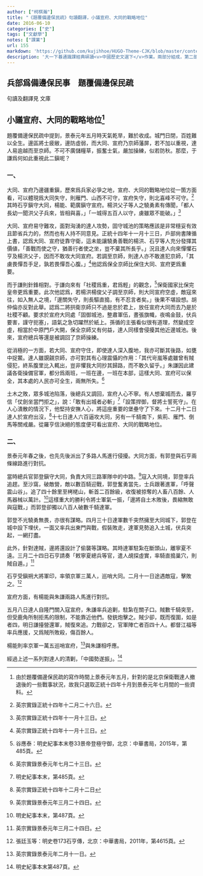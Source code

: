 ```yaml
---
author: ["柯棋瀚"]
title: "《題覆備邊保民疏》句讀翻譯，小議宣府、大同的戰略地位"
date: 2016-06-10
categories: ["史"]
tags: ["文獻學"]
notes: ["課業"]
url: 155
markdown: 'https://github.com/kujihhoe/HUGO-Theme-CJK/blob/master/content/post/155題覆備邊保民疏句讀翻譯.md'
description: '大一下㫷通識課經典硏讀<v>中國歷史文選下</v>作業。兩部分組成，第二部分記得是那天早上趕出來的，水文一篇。第二部分自動繁簡轉換，可能有誤。'
---
```


## 兵部爲備邊保民事　題覆備邊保民疏

句讀及翻譯見 文庫

## 小議宣府、大同的戰略地位[^1]

<v>題覆備邊保民疏</v>中提到，景泰元年五月時天氣乾旱，難於收成。城門日閉，百姓難以全生。邊區將士疲敝，邊防虛弱，而大同、宣府乃京師藩屏，若不加以重視，達人易逾越而至京師。不可不廣儲糧草，振奮士氣，嚴加操練，似若防秋。那麼，于謙爲何如此重視此二鎭呢？

### 一、

大同、宣府乃邊疆重鎭，歷來爲兵家必爭之地，宣府、大同的戰略地位從一箇方面看，可以體現爲大同失守，則雁門、山西不可守，宣府失守，則北喜峰不可守。[^2]其時石亨鎭守大同，楊能、範廣鎭守宣府。楊洪父子等人之驍勇素有傳聞，「都人長幼一聞洪父子兵來，皆相與喜，」「一城得五百人以守，虜雖眾不能破。」[^3]

大同、宣府易守難攻，面對洶湧的達人攻勢，固守城池的策略應該是非常穩妥有效且節省兵力的，然而也有人持不同意見。正統十四年十一月十三日，戶部尙書陳循上書，認爲大同、宣府徒靠守衛，這未能讓驍勇善戰的楊洪、石亨等人充分發揮其價値，「善戰而使之守，猶善行者使之坐，豈不棄其所長乎。」況且達人向來憚懼石亨及楊洪父子，因而不敢攻大同宣府。若調至京師，則達人亦不敢進犯京師，「其虜畏憚吾手足，孰若畏憚吾心腹。」[^4]他認爲保全京師比保住大同、宣府更爲重要。

而于謙則針鋒相對。于謙向來有「社稷爲重，君爲輕」的觀念，[^5]保衛國家比保完皇帝更爲重要。此次他認爲，若楊洪楊俊父子調至京師，則大同宣府空虛，敵寇來往，如入無人之境，「邊關失守，則長驅直搗，有不忍言者矣。」後果不堪設想。胡仲倫亦反對此舉。認爲二將拱衛京師只不過是忠於君上，放任宣府大同而去乃是於社稷不顧。要求於宣府大同處「固御城池，整肅軍伍，晝張旗幟，夜鳴金鼓，伏兵要害，謹守扼塞」，語氣之急切躍然於紙上。孫循的主張看似很有道理，然變成空虛，相當於中原門戶大開，保全京師又有何益，達人同樣會侵擾其他近邊城池。後來，宣府總兵等還是被調回了京師操練。

從消極的一方面，若大同、宣府守住，即使達人深入腹地，我亦可斷其後路，如甕中捉鱉。達人雖覬覦京師，亦可對其有心理震懾的作用：「其代岢嵐等處雖曾有賊侵犯，終系腹里比入輒出，豈非懼我大同抄其歸路，而不敢久留乎。」朱謙因此建議各衛操備官軍，都分爲兩班，一班在邊，一班在本部，這樣大同、宣府可以保全，其本處的人民亦可全生，兩無所失。[^6]

土木之敗，眾多城池陷落，後總兵又調回，宣府人心不寧。有人想棄城而去，羅亨信「仗劍坐當門拒之」，說：「敢有出城者必斬」[^7]「設策捍御，督將士誓死守」。在人心潰散的情況下，他堅持安撫人心，將這座重要的堡壘守了下來。十二月十二日達人於宣府出沒，[^8]十七日達人六百逼攻大同，另有一千騎南下，紫荊、雁門、倒馬等關戒嚴。從羅亨信決絕的態度便可看出宣府、大同的戰略地位。

### 二、

景泰元年春之後，也先先後派出了多路人馬進行侵擾。大同方面，有郭登與石亨兩條線路進行對抗。

當時總兵官郭登鎭守大同，負責大同三路軍隊中的中路。[^9]寇入大同境，郭登率兵追趕。至沙窩，破敵營，敵以數百騎迎戰，郭登奮勇當先，士兵跟著進軍，「呼聲震山谷」。追了四十餘里至栲栳山，斬首二百餘級，收復被掠奪的人畜八百餘、人馬器械以萬計。[^10]這樣重大的勝利令將士軍氣一振，「邊將自土木敗後，畏縮無敢與寇戰，」而郭登卻獨以八百人破數千騎達軍。

郭登不光驍勇無畏，亦很有謀略。四月三十日達軍數千突然擁至大同城下，郭登在城中設下埋伏，一面又率兵出東門與戰，假裝敗走，達軍見勢追入土城，伏兵突起，一網打盡。

此外，針對達賊，邊將還設計了偷襲等謀略。其時達軍駐紮在斷頭山，離寧夏不遠。三月二十四日石亨請奏「敕寧夏總兵等官，遣人覘探虛實，率騎直搗巢穴，則賊自遁。」[^11]

石亨受鎭朔大將軍印，率領京軍三萬人，巡哨大同。二月十一日途遇敵寇，擊敗之。[^12]

宣府方面，有楊能與朱謙兩路人馬進行對抗。

五月八日達人自隆門關入寇宣府，朱謙率兵追剿，駐紮在關子口。賊數千騎突至，但受鹿角所制拒馬的限制，不能靠近他們。發銃炮擊之。賊少卻，既而復圍，如是者四，明日謙擡營還軍，賊復來追。力戰卻之，官軍陣亡者百四十人。都督江福等率兵應援，又爲賊所敗殺，傷百餘人。

楊能則率京軍一萬五巡哨宣府，[^13]與朱謙相呼應。

經過上述一系列對達人的清剿，「中國勢遂振」。[^14]

[^1]:由於<v>題覆備邊保民疏</v>的寫作時間上景泰元年五月，針對的是北京保衛戰達人撤退後的一些戰事狀況，故我只選取正統十四年十月到景泰元年七月間的一些資料。

[^2]:<v>英宗實錄</v>正統十四年十二月二十六日。

[^3]:<v>英宗實錄</v>正統十四年十一月十三日。

[^4]:<v>英宗實錄</v>正統十四年十一月十三日。

[^5]:谷應泰：<v>明史紀事本末</v>卷33<v>景帝登極守御</v>，北京：中華書局，2015年，第485頁。

[^6]:<v>英宗實錄</v>景泰元年七月二十三日。

[^7]:<v>明史紀事本末</v>，第485頁。

[^8]:<v>英宗實錄</v>正統十四年十二月十二日

[^9]:<v>英宗實錄</v>景泰元年三月二十四日。

[^10]:<v>明史紀事本末</v>，第487頁。

[^11]:<v>英宗實錄</v>景泰元年三月二十四日。

[^12]:張廷玉等：<v>明史</v>卷173<v>石亨傳</v>，北京：中華書局，2011年，第4615頁。

[^13]:<v>英宗實錄</v>景泰元年二月十一日。

[^14]:<v>明史紀事本末</v>第487頁。

